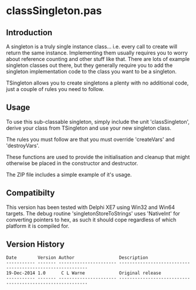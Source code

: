 # classSingleton.pas #

## Introduction ##
A singleton is a truly single instance class... i.e. every call to create will return the same instance.  Implementing them usually requires you to worry about reference counting and other stuff like that.  There are lots of example singleton classes out there, but they generally require you to add the singleton implementation code to the class you want to be a singleton.

TSingleton allows you to create singletons a plenty with no additional code, just a couple of rules you need to follow.

## Usage ##

To use this sub-classable singleton, simply include the unit 'classSingleton', derive your class from TSingleton and use your new singleton class.

The rules you must follow are that you must override 'createVars' and 'destroyVars'.

These functions are used to provide the initialisation and cleanup that might otherwise be placed in the constructor and destructor.

The ZIP file includes a simple example of it's usage.

## Compatibilty ##

This version has been tested with Delphi XE7 using Win32 and Win64 targets.  The debug routine 'singletonStoreToStrings' uses 'NativeInt' for converting pointers to hex, as such it should cope regardless of which platform it is compiled for.

## Version History ##

    Date        Version Author                 Description
    ----------- ------- ---------------------- ----------------------------------------------------------
    19-Dec-2014 1.0      C L Warne             Original release
    ----------- ------- ---------------------- ----------------------------------------------------------
